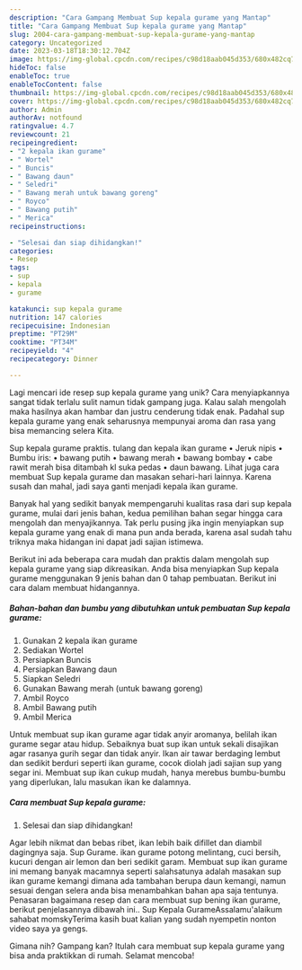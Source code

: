 ```yaml
---
description: "Cara Gampang Membuat Sup kepala gurame yang Mantap"
title: "Cara Gampang Membuat Sup kepala gurame yang Mantap"
slug: 2004-cara-gampang-membuat-sup-kepala-gurame-yang-mantap
category: Uncategorized
date: 2023-03-18T18:30:12.704Z
image: https://img-global.cpcdn.com/recipes/c98d18aab045d353/680x482cq70/sup-kepala-gurame-foto-resep-utama.jpg
hideToc: false
enableToc: true
enableTocContent: false
thumbnail: https://img-global.cpcdn.com/recipes/c98d18aab045d353/680x482cq70/sup-kepala-gurame-foto-resep-utama.jpg
cover: https://img-global.cpcdn.com/recipes/c98d18aab045d353/680x482cq70/sup-kepala-gurame-foto-resep-utama.jpg
author: Admin
authorAv: notfound
ratingvalue: 4.7
reviewcount: 21
recipeingredient:
- "2 kepala ikan gurame"
- " Wortel"
- " Buncis"
- " Bawang daun"
- " Seledri"
- " Bawang merah untuk bawang goreng"
- " Royco"
- " Bawang putih"
- " Merica"
recipeinstructions:

- "Selesai dan siap dihidangkan!"
categories:
- Resep
tags:
- sup
- kepala
- gurame

katakunci: sup kepala gurame 
nutrition: 147 calories
recipecuisine: Indonesian
preptime: "PT29M"
cooktime: "PT34M"
recipeyield: "4"
recipecategory: Dinner

---
```





Lagi mencari ide resep sup kepala gurame yang unik? Cara menyiapkannya sangat tidak terlalu sulit namun tidak gampang juga. Kalau salah mengolah maka hasilnya akan hambar dan justru cenderung tidak enak. Padahal sup kepala gurame yang enak seharusnya mempunyai aroma dan rasa yang bisa memancing selera Kita.





Sup kepala gurame praktis. tulang dan kepala ikan gurame • Jeruk nipis • Bumbu iris: • bawang putih • bawang merah • bawang bombay • cabe rawit merah bisa ditambah kl suka pedas • daun bawang. Lihat juga cara membuat Sup kepala gurame dan masakan sehari-hari lainnya. Karena susah dan mahal, jadi saya ganti menjadi kepala ikan gurame.

Banyak hal yang sedikit banyak mempengaruhi kualitas rasa dari sup kepala gurame, mulai dari jenis bahan, kedua pemilihan bahan segar hingga cara mengolah dan menyajikannya. Tak perlu pusing jika ingin menyiapkan sup kepala gurame yang enak di mana pun anda berada, karena asal sudah tahu triknya maka hidangan ini dapat jadi sajian istimewa.






Berikut ini ada beberapa cara mudah dan praktis dalam mengolah sup kepala gurame yang siap dikreasikan. Anda bisa menyiapkan Sup kepala gurame menggunakan 9 jenis bahan dan 0 tahap pembuatan. Berikut ini cara dalam membuat hidangannya.

<!--inarticleads1-->

##### Bahan-bahan dan bumbu yang dibutuhkan untuk pembuatan Sup kepala gurame:

1. Gunakan 2 kepala ikan gurame
1. Sediakan  Wortel
1. Persiapkan  Buncis
1. Persiapkan  Bawang daun
1. Siapkan  Seledri
1. Gunakan  Bawang merah (untuk bawang goreng)
1. Ambil  Royco
1. Ambil  Bawang putih
1. Ambil  Merica


Untuk membuat sup ikan gurame agar tidak anyir aromanya, belilah ikan gurame segar atau hidup. Sebaiknya buat sup ikan untuk sekali disajikan agar rasanya gurih segar dan tidak anyir. Ikan air tawar berdaging lembut dan sedikit berduri seperti ikan gurame, cocok diolah jadi sajian sup yang segar ini. Membuat sup ikan cukup mudah, hanya merebus bumbu-bumbu yang diperlukan, lalu masukan ikan ke dalamnya. 

<!--inarticleads2-->

##### Cara membuat Sup kepala gurame:


1. Selesai dan siap dihidangkan!

Agar lebih nikmat dan bebas ribet, ikan lebih baik difillet dan diambil dagingnya saja. Sup Gurame. ikan gurame potong melintang, cuci bersih, kucuri dengan air lemon dan beri sedikit garam. Membuat sup ikan gurame ini memang banyak macamnya seperti salahsatunya adalah masakan sup ikan gurame kemangi dimana ada tambahan berupa daun kemangi, namun sesuai dengan selera anda bisa menambahkan bahan apa saja tentunya. Penasaran bagaimana resep dan cara membuat sup bening ikan gurame, berikut penjelasannya dibawah ini.. Sup Kepala GurameAssalamu&#39;alaikum sahabat momskyTerima kasih buat kalian yang sudah nyempetin nonton video saya ya gengs. 

Gimana nih? Gampang kan? Itulah cara membuat sup kepala gurame yang bisa anda praktikkan di rumah. Selamat mencoba!
